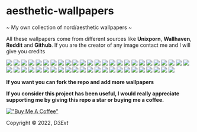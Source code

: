 # aesthetic-wallpapers

~ My own collection of nord/aesthetic wallpapers ~

All these wallpapers come from different sources like **Unixporn**, **Wallhaven**, **Reddit** and **Github**. If you are the creator of any image contact me and I will give you credits

<img src="https://raw.githubusercontent.com/D3Ext/aesthetic-wallpapers/main/images/abstract.jpg">

<img src="https://raw.githubusercontent.com/D3Ext/aesthetic-wallpapers/main/images/beautiful.jpg">

<img src="https://raw.githubusercontent.com/D3Ext/aesthetic-wallpapers/main/images/black.jpg">

<img src="https://raw.githubusercontent.com/D3Ext/aesthetic-wallpapers/main/images/bunny.png">

<img src="https://raw.githubusercontent.com/D3Ext/aesthetic-wallpapers/main/images/chinese.png">

<img src="https://raw.githubusercontent.com/D3Ext/aesthetic-wallpapers/main/images/colors.jpg">

<img src="https://raw.githubusercontent.com/D3Ext/aesthetic-wallpapers/main/images/cron.png">

<img src="https://raw.githubusercontent.com/D3Ext/aesthetic-wallpapers/main/images/debian.png">

<img src="https://raw.githubusercontent.com/D3Ext/aesthetic-wallpapers/main/images/forest.jpg">

<img src="https://raw.githubusercontent.com/D3Ext/aesthetic-wallpapers/main/images/girl.jpg">

<img src="https://raw.githubusercontent.com/D3Ext/aesthetic-wallpapers/main/images/japan.png">

<img src="https://raw.githubusercontent.com/D3Ext/aesthetic-wallpapers/main/images/japan2.jpg">

<img src="https://raw.githubusercontent.com/D3Ext/aesthetic-wallpapers/main/images/japan3.jpg">

<img src="https://raw.githubusercontent.com/D3Ext/aesthetic-wallpapers/main/images/katana.jpg">

<img src="https://raw.githubusercontent.com/D3Ext/aesthetic-wallpapers/main/images/knight.png">

<img src="https://raw.githubusercontent.com/D3Ext/aesthetic-wallpapers/main/images/landscape2.jpg">

<img src="https://raw.githubusercontent.com/D3Ext/aesthetic-wallpapers/main/images/lightning.jpg">

<img src="https://raw.githubusercontent.com/D3Ext/aesthetic-wallpapers/main/images/lofi.jpg">

<img src="https://raw.githubusercontent.com/D3Ext/aesthetic-wallpapers/main/images/manga.png">

<img src="https://raw.githubusercontent.com/D3Ext/aesthetic-wallpapers/main/images/minim.jpg">

<img src="https://raw.githubusercontent.com/D3Ext/aesthetic-wallpapers/main/images/minimal_landscape.jpg">

<img src="https://raw.githubusercontent.com/D3Ext/aesthetic-wallpapers/main/images/moon.png">

<img src="https://raw.githubusercontent.com/D3Ext/aesthetic-wallpapers/main/images/mountains.jpg">

<img src="https://raw.githubusercontent.com/D3Ext/aesthetic-wallpapers/main/images/naruto.png">

<img src="https://raw.githubusercontent.com/D3Ext/aesthetic-wallpapers/main/images/naruto_2.png">

<img src="https://raw.githubusercontent.com/D3Ext/aesthetic-wallpapers/main/images/nature.jpg">

<img src="https://raw.githubusercontent.com/D3Ext/aesthetic-wallpapers/main/images/neocity.png">

<img src="https://raw.githubusercontent.com/D3Ext/aesthetic-wallpapers/main/images/neocity2.jpg">

<img src="https://raw.githubusercontent.com/D3Ext/aesthetic-wallpapers/main/images/neosamurai.webp">

<img src="https://raw.githubusercontent.com/D3Ext/aesthetic-wallpapers/main/images/nordic.png">

<img src="https://raw.githubusercontent.com/D3Ext/aesthetic-wallpapers/main/images/onepiece.png">

<img src="https://raw.githubusercontent.com/D3Ext/aesthetic-wallpapers/main/images/pixelart_landscape.jpg">

<img src="https://raw.githubusercontent.com/D3Ext/aesthetic-wallpapers/main/images/planets.png">

<img src="https://raw.githubusercontent.com/D3Ext/aesthetic-wallpapers/main/images/puppy.jpg">

<img src="https://raw.githubusercontent.com/D3Ext/aesthetic-wallpapers/main/images/rad_samurai.jpg">

<img src="https://raw.githubusercontent.com/D3Ext/aesthetic-wallpapers/main/images/rick.jpg">

<img src="https://raw.githubusercontent.com/D3Ext/aesthetic-wallpapers/main/images/river.png">

<img src="https://raw.githubusercontent.com/D3Ext/aesthetic-wallpapers/main/images/robot.png">

<img src="https://raw.githubusercontent.com/D3Ext/aesthetic-wallpapers/main/images/rocket.png">

<img src="https://raw.githubusercontent.com/D3Ext/aesthetic-wallpapers/main/images/room.png">

<img src="https://raw.githubusercontent.com/D3Ext/aesthetic-wallpapers/main/images/shibainu.jpeg">

<img src="https://raw.githubusercontent.com/D3Ext/aesthetic-wallpapers/main/images/town.jpg">

<img src="https://raw.githubusercontent.com/D3Ext/aesthetic-wallpapers/main/images/trees.png">

<img src="https://raw.githubusercontent.com/D3Ext/aesthetic-wallpapers/main/images/underwater.png">

<img src="https://raw.githubusercontent.com/D3Ext/aesthetic-wallpapers/main/images/vader.png">

<img src="https://raw.githubusercontent.com/D3Ext/aesthetic-wallpapers/main/images/van.png">

<img src="https://raw.githubusercontent.com/D3Ext/aesthetic-wallpapers/main/images/venom.jpg">

<img src="https://raw.githubusercontent.com/D3Ext/aesthetic-wallpapers/main/images/wallhaven.png">


**If you want you can fork the repo and add more wallpapers**

**If you consider this project has been useful, I would really appreciate supporting me by giving this repo a star or buying me a coffee.**

[!["Buy Me A Coffee"](https://www.buymeacoffee.com/assets/img/custom_images/orange_img.png)](https://www.buymeacoffee.com/d3ext)

Copyright © 2022, *D3Ext*
